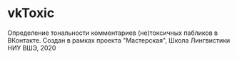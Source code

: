 # vkToxic
Определение тональности комментариев (не)токсичных пабликов в ВКонтакте. Создан в рамках проекта "Мастерская", Школа Лингвистики НИУ ВШЭ, 2020
